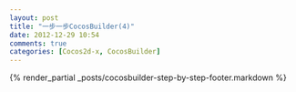```yaml
---
layout: post
title: "一步一步CocosBuilder(4)"
date: 2012-12-29 10:54
comments: true
categories: [Cocos2d-x, CocosBuilder] 
---
```





































{% render_partial _posts/cocosbuilder-step-by-step-footer.markdown %}









































